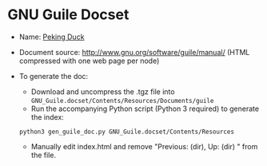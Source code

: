 GNU Guile Docset
================
* Name: [Peking Duck](https://github.com/pekingduck)
* Document source: http://www.gnu.org/software/guile/manual/ (HTML compressed with one web page per node)
* To generate the doc:
  * Download and uncompress the .tgz file into ```GNU_Guile.docset/Contents/Resources/Documents/guile```
  * Run the accompanying Python script (Python 3 required) to generate the index:
  
  ```python3 gen_guile_doc.py GNU_Guile.docset/Contents/Resources```
  
  * Manually edit index.html and remove "Previous: (dir), Up: (dir) " from the
file.
